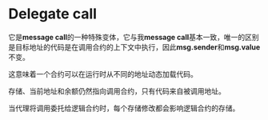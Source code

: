 # Delegate call

它是**message call**的一种特殊变体，它与我**message call**基本一致，唯一的区别是目标地址的代码是在调用合约的上下文中执行，因此**msg.sender**和**msg.value**不变。

这意味着一个合约可以在运行时从不同的地址动态加载代码。

存储、当前地址和余额仍然指向调用合约，只有代码来自被调用地址。

当代理将调用委托给逻辑合约时，每个存储修改都会影响逻辑合约的存储。